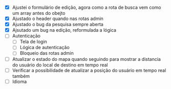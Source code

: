 - [X] Ajustei o formulário de edição, agora como a rota de busca vem como um array antes do obejto
- [X] Ajustado o header quando nas rotas admin
- [X] Ajustado o bug da pesquisa sempre aberta
- [X] Ajsutado um bug na edição, reformulada a lógica
- [ ] Autenticação
    - [ ] Tela de login
    - [ ] Lógica de autenticação
    - [ ] Bloqueio das rotas admin
- [ ] Atualizar o estado do mapa quando seguindo para mostrar a distancia do usuário do local de destino em tempo real
- [ ] Verificar a possibilidade de atualizar a posição do usuário em tempo real também
- [ ] Idioma